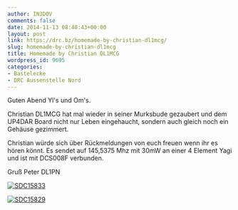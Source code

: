 ```yaml
---
author: IN3DOV
comments: false
date: 2014-11-13 08:40:43+00:00
layout: post
link: https://drc.bz/homemade-by-christian-dl1mcg/
slug: homemade-by-christian-dl1mcg
title: Homemade by Christian DL1MCG
wordpress_id: 9695
categories:
- Bastelecke
- DRC Aussenstelle Nord
---
```


Guten Abend Yl's und Om's.

Christian DL1MCG hat mal wieder in seiner Murksbude gezaubert und dem UP4DAR Board nicht nur Leben eingehaucht, sondern auch gleich noch ein Gehäuse gezimmert.  

Christian würde sich über Rückmeldungen von euch freuen wenn ihr es hören könnt.
Es sendet auf 145,5375 Mhz mit 30mW an einer 4 Element Yagi und ist mit DCS008F verbunden.

Gruß Peter DL1PN


[![SDC15833](https://drc.bz/wp-content/uploads/2014/11/SDC15833-1024x576.jpg)](https://drc.bz/wp-content/uploads/2014/11/SDC15833.jpg)



[![SDC15829](https://drc.bz/wp-content/uploads/2014/11/SDC15829-1024x576.jpg)](https://drc.bz/wp-content/uploads/2014/11/SDC15829.jpg)


